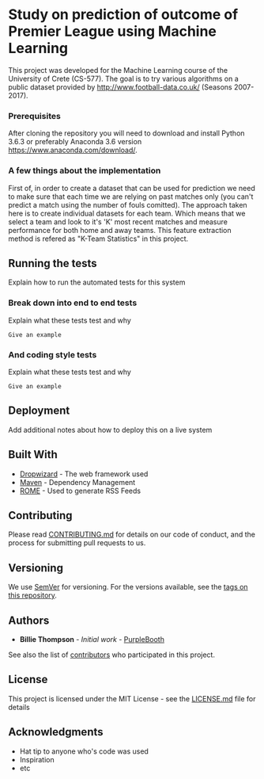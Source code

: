 # Study on prediction of outcome of Premier League using Machine Learning

This project was developed for the Machine Learning course of the University of Crete (CS-577). The goal is to try various algorithms on a public dataset provided by http://www.football-data.co.uk/ (Seasons 2007-2017).



### Prerequisites

After cloning the repository you will need to download and install Python 3.6.3 or preferably Anaconda 3.6 version https://www.anaconda.com/download/.


### A few things about the implementation

First of, in order to create a dataset that can be used for prediction we need to make sure that each time we are relying on past matches only (you can't predict a match using the number of fouls comitted). The approach taken here is to create
individual datasets for each team. Which means that we select a team and look to it's 'K' most recent matches and measure performance for both home and away teams. This feature extraction method is refered as "K-Team Statistics" in this project.



## Running the tests

Explain how to run the automated tests for this system

### Break down into end to end tests

Explain what these tests test and why

```
Give an example
```

### And coding style tests

Explain what these tests test and why

```
Give an example
```

## Deployment

Add additional notes about how to deploy this on a live system

## Built With

* [Dropwizard](http://www.dropwizard.io/1.0.2/docs/) - The web framework used
* [Maven](https://maven.apache.org/) - Dependency Management
* [ROME](https://rometools.github.io/rome/) - Used to generate RSS Feeds

## Contributing

Please read [CONTRIBUTING.md](https://gist.github.com/PurpleBooth/b24679402957c63ec426) for details on our code of conduct, and the process for submitting pull requests to us.

## Versioning

We use [SemVer](http://semver.org/) for versioning. For the versions available, see the [tags on this repository](https://github.com/your/project/tags). 

## Authors

* **Billie Thompson** - *Initial work* - [PurpleBooth](https://github.com/PurpleBooth)

See also the list of [contributors](https://github.com/your/project/contributors) who participated in this project.

## License

This project is licensed under the MIT License - see the [LICENSE.md](LICENSE.md) file for details

## Acknowledgments

* Hat tip to anyone who's code was used
* Inspiration
* etc
